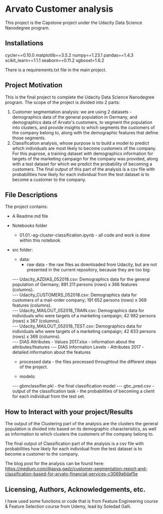 # Arvato Customer analysis
This project is the Capstone project under the Udacity Data Science Nanodegree program.

## Installations
cycler==0.10.0
matplotlib==3.5.2
numpy==1.23.1
pandas==1.4.3
scikit_learn==1.1.1
seaborn==0.11.2
xgboost=1.6.2

There is a requirements.txt file in the main project.


## Project Motivation
This is the final project to complete the Udacity Data Science Nanodegree program.
The scope of the project is divided into 2 parts:
1. Customer segmentation analysis: we are using 2 datasets - demographics data of the general population in Germany, and demographics data of Arvato's customers, to segment the population into clusters, and provide insights to which segments the customers of the company belong to, along with the demographic features that define those segments. 
2. Classification analysis, whose purpose is to build a model to predict which individuals are most likely to become customers of the company. For this puprose, a training dataset with demographics information for targets of the marketing campaign for the company was provided, along with a test dataset for which we predict the probability of becoming a customers.
 The final output of this part of the analysis is a csv file with probabilities how likely for each individual from the test dataset is to become a customer to the company.


## File Descriptions
The project contains:
- A Readme.md file
- Notebooks folder
  - 01.01.-ag-cluster-classification.ipynb - all code and work is done within this notebook
- src folder:
  - data:
    - raw data - the raw files as downloaded from Udacity, but are not presented in the current repository, because they are too big:

  --- Udacity_AZDIAS_052018.csv: Demographics data for the general population of Germany; 891 211 persons (rows) x 366 features (columns).<br>
  --- Udacity_CUSTOMERS_052018.csv: Demographics data for customers of a mail-order company; 191 652 persons (rows) x 369 features (columns).<br>
  --- Udacity_MAILOUT_052018_TRAIN.csv: Demographics data for individuals who were targets of a marketing campaign; 42 982 persons (rows) x 367 (columns).<br>
  --- Udacity_MAILOUT_052018_TEST.csv: Demographics data for individuals who were targets of a marketing campaign; 42 833 persons (rows) x 366 (columns).<br>
  --- DIAS Attributes - Values 2017.xlsx - information about the attributes/features
  --- DIAS Information Levels - Attributes 2017 - detailed information about the features

    - processed data - the files processed throughtout the different steps of the project.

  - models:

  --- gbmclassifier.pkl - the final classification model
  --- gbc_pred.csv - output of the classification task - the probabilities of becoming a client for each individual from the test set.

## How to Interact with your project/Results
The output of the Clustering part of the analysis are the clusters the general population is divided into based on its demographic characteristics, as well as information to which clusters the customers of the company belong to.

The final output of Classification part of the analysis is a csv file with probabilities how likely for each individual from the test dataset is to become a customer to the company. 


The blog post for the analysis can be found here: https://medium.com/@asya.gadz/customer-segmentation-report-and-classification-based-for-arvato-financial-services-c3069a6daf5e


## Licensing, Authors, Acknowledgements, etc.
I have used some functions or code that is from Feature Engineering course & Feature Selection course from Udemy, lead by Soledad Galli.
